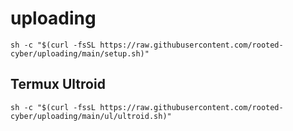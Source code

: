 # uploading


```
sh -c "$(curl -fsSL https://raw.githubusercontent.com/rooted-cyber/uploading/main/setup.sh)"
```
## Termux Ultroid
```
sh -c "$(curl -fssL https://raw.githubusercontent.com/rooted-cyber/uploading/main/ul/ultroid.sh)"
```
